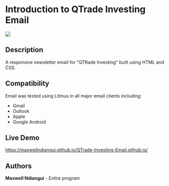 # Introduction to QTrade Investing Email

 [![](https://github.com/maxwellndiangui/QTrade-Investing-Email/blob/main/img/QTrade-Email.png)](https://maxwellndiangui.github.io/QTrade-Investing-Email.github.io/)

## Description

 A responsive newsletter email for "QTRade Investing" built using HTML and CSS.

## Compatibility

 Email was tested using Litmus in all major email clients including:

 * Gmail
 * Outlook 
 * Apple 
 * Google Android

## Live Demo

 https://maxwellndiangui.github.io/QTrade-Investing-Email.github.io/
 
## Authors

 **Maxwell Ndiangui** - Entire program
